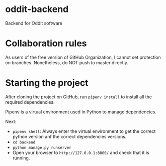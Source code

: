 # oddit-backend
Backend for Oddit software

# Collaboration rules
As users of the free version of GitHub Organization, I cannot set protection on branches. Nonetheless, do NOT push to master directly.

# Starting the project
After cloning the project on GitHub, run `pipenv install` to install all the required dependencies.

Pipenv is a virtual environment used in Python to manage dependencies.

Next:
- `pipenv shell`: Always enter the virtual environment to get the correct python version anf the correct dependencies versions. 
- `cd backend`
- `python manage.py runserver`
- Open your browser to `http://127.0.0.1:8000/` and check that it is running.
